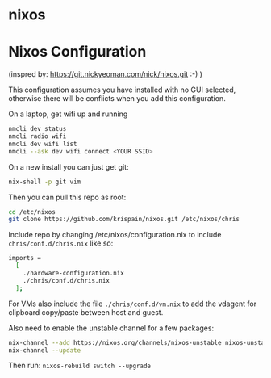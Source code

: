 # nixos
# Nixos Configuration

(inspred by: https://git.nickyeoman.com/nick/nixos.git :-) )

This configuration assumes you have installed with no GUI selected, otherwise there will be conflicts when you add this configuration.

On a laptop, get wifi up and running
```bash
nmcli dev status
nmcli radio wifi
nmcli dev wifi list
nmcli --ask dev wifi connect <YOUR SSID>
```

On a new install you can just get git:

```bash
nix-shell -p git vim
```

Then you can pull this repo as root:

```bash
cd /etc/nixos
git clone https://github.com/krispain/nixos.git /etc/nixos/chris
```

Include repo by changing /etc/nixos/configuration.nix to include ```chris/conf.d/chris.nix``` like so:
```bash
imports = 
  [
    ./hardware-configuration.nix
    ./chris/conf.d/chris.nix
  ];
```

For VMs also include the file
```./chris/conf.d/vm.nix``` 
to add the vdagent for clipboard copy/paste between host and guest.

Also need to enable the unstable channel for a few packages:
```bash
nix-channel --add https://nixos.org/channels/nixos-unstable nixos-unstable
nix-channel --update
```

Then run:
```nixos-rebuild switch --upgrade```

